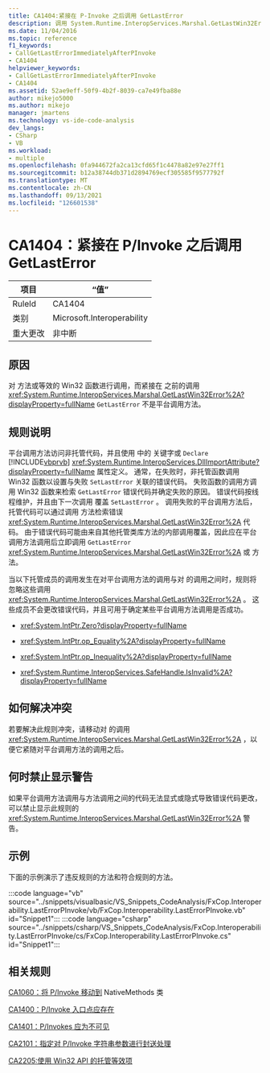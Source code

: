 ```yaml
---
title: CA1404:紧接在 P-Invoke 之后调用 GetLastError
description: 调用 System.Runtime.InteropServices.Marshal.GetLastWin32Error 方法或等效的 Win32 GetLastError 函数，而紧接在 之前调用的不是平台调用方法。
ms.date: 11/04/2016
ms.topic: reference
f1_keywords:
- CallGetLastErrorImmediatelyAfterPInvoke
- CA1404
helpviewer_keywords:
- CallGetLastErrorImmediatelyAfterPInvoke
- CA1404
ms.assetid: 52ae9eff-50f9-4b2f-8039-ca7e49fba88e
author: mikejo5000
ms.author: mikejo
manager: jmartens
ms.technology: vs-ide-code-analysis
dev_langs:
- CSharp
- VB
ms.workload:
- multiple
ms.openlocfilehash: 0fa944672fa2ca13cfd65f1c4478a82e97e27ff1
ms.sourcegitcommit: b12a38744db371d2894769ecf305585f9577792f
ms.translationtype: MT
ms.contentlocale: zh-CN
ms.lasthandoff: 09/13/2021
ms.locfileid: "126601538"
---
```

# <a name="ca1404-call-getlasterror-immediately-after-pinvoke"></a>CA1404：紧接在 P/Invoke 之后调用 GetLastError

|项目|“值”|
|-|-|
|RuleId|CA1404|
|类别|Microsoft.Interoperability|
|重大更改|非中断|

## <a name="cause"></a>原因

对 方法或等效的 Win32 函数进行调用，而紧接在 之前的调用 <xref:System.Runtime.InteropServices.Marshal.GetLastWin32Error%2A?displayProperty=fullName> `GetLastError` 不是平台调用方法。

## <a name="rule-description"></a>规则说明
平台调用方法访问非托管代码，并且使用 中的 关键字或 `Declare` [!INCLUDE[vbprvb](../code-quality/includes/vbprvb_md.md)] <xref:System.Runtime.InteropServices.DllImportAttribute?displayProperty=fullName> 属性定义。 通常，在失败时，非托管函数调用 Win32 函数以设置与失败 `SetLastError` 关联的错误代码。 失败函数的调用方调用 Win32 函数来检索 `GetLastError` 错误代码并确定失败的原因。 错误代码按线程维护，并且由下一次调用 覆盖 `SetLastError` 。 调用失败的平台调用方法后，托管代码可以通过调用 方法检索错误 <xref:System.Runtime.InteropServices.Marshal.GetLastWin32Error%2A> 代码。 由于错误代码可能由来自其他托管类库方法的内部调用覆盖，因此应在平台调用方法调用后立即调用 `GetLastError` <xref:System.Runtime.InteropServices.Marshal.GetLastWin32Error%2A> 或 方法。

当以下托管成员的调用发生在对平台调用方法的调用与对 的调用之间时，规则将忽略这些调用 <xref:System.Runtime.InteropServices.Marshal.GetLastWin32Error%2A> 。 这些成员不会更改错误代码，并且可用于确定某些平台调用方法调用是否成功。

- <xref:System.IntPtr.Zero?displayProperty=fullName>

- <xref:System.IntPtr.op_Equality%2A?displayProperty=fullName>

- <xref:System.IntPtr.op_Inequality%2A?displayProperty=fullName>

- <xref:System.Runtime.InteropServices.SafeHandle.IsInvalid%2A?displayProperty=fullName>

## <a name="how-to-fix-violations"></a>如何解决冲突
若要解决此规则冲突，请移动对 的调用 <xref:System.Runtime.InteropServices.Marshal.GetLastWin32Error%2A> ，以便它紧随对平台调用方法的调用之后。

## <a name="when-to-suppress-warnings"></a>何时禁止显示警告
如果平台调用方法调用与方法调用之间的代码无法显式或隐式导致错误代码更改，可以禁止显示此规则的 <xref:System.Runtime.InteropServices.Marshal.GetLastWin32Error%2A> 警告。

## <a name="example"></a>示例
下面的示例演示了违反规则的方法和符合规则的方法。

:::code language="vb" source="../snippets/visualbasic/VS_Snippets_CodeAnalysis/FxCop.Interoperability.LastErrorPInvoke/vb/FxCop.Interoperability.LastErrorPInvoke.vb" id="Snippet1":::
:::code language="csharp" source="../snippets/csharp/VS_Snippets_CodeAnalysis/FxCop.Interoperability.LastErrorPInvoke/cs/FxCop.Interoperability.LastErrorPInvoke.cs" id="Snippet1":::

## <a name="related-rules"></a>相关规则
[CA1060：将 P/Invoke 移动到](/dotnet/fundamentals/code-analysis/quality-rules/ca1060) NativeMethods 类

[CA1400：P/Invoke 入口点应存在](../code-quality/ca1400.md)

[CA1401：P/Invokes 应为不可见](/dotnet/fundamentals/code-analysis/quality-rules/ca1401)

[CA2101：指定对 P/Invoke 字符串参数进行封送处理](/dotnet/fundamentals/code-analysis/quality-rules/ca2101)

[CA2205:使用 Win32 API 的托管等效项](../code-quality/ca2205.md)
